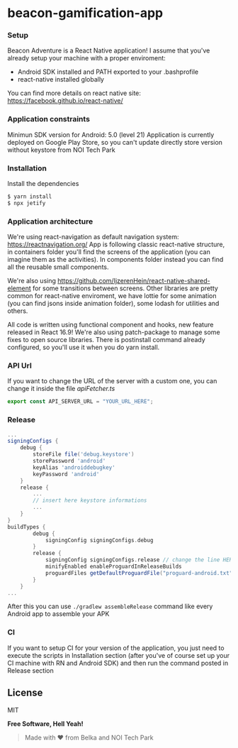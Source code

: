 # beacon-gamification-app

### Setup

Beacon Adventure is a React Native application! I assume that you've already setup your machine with a proper enviroment:
- Android SDK installed and PATH exported to your .bashprofile
- react-native installed globally

You can find more details on react native site: https://facebook.github.io/react-native/

### Application constraints

Minimun SDK version for Android: 5.0 (level 21)
Application is currently deployed on Google Play Store, so you can't update directly store version without keystore from NOI Tech Park

### Installation

Install the dependencies

```sh
$ yarn install
$ npx jetify
```

### Application architecture

We're using react-navigation as default navigation system: https://reactnavigation.org/
App is following classic react-native structure, in containers folder you'll find the screens of the application (you can imagine them as the activities). In components folder instead you can find all the reusable small components.

We're also using https://github.com/IjzerenHein/react-native-shared-element for some transitions between screens. Other libraries are pretty common for react-native enviroment, we have lottie for some animation (you can find jsons inside animation folder), some lodash for utilities and others.

All code is written using functional component and hooks, new feature released in React 16.9! We're also using patch-package to manage some fixes to open source libraries. There is postinstall command already configured, so you'll use it when you do yarn install.


### API Url

If you want to change the URL of the server with a custom one, you can change it inside the file _apiFetcher.ts_

```typescript
export const API_SERVER_URL = "YOUR_URL_HERE";
```

### Release

```gradle
...
signingConfigs {
    debug {
        storeFile file('debug.keystore')
        storePassword 'android'
        keyAlias 'androiddebugkey'
        keyPassword 'android'
    }
    release {
        ...
        // insert here keystore informations
        ...
    }
}
buildTypes {
        debug {
            signingConfig signingConfigs.debug
        }
        release {
            signingConfig signingConfigs.release // change the line HERE after you have configured the keytore
            minifyEnabled enableProguardInReleaseBuilds
            proguardFiles getDefaultProguardFile("proguard-android.txt"), "proguard-rules.pro"
        }
    }
...
```

After this you can use `./gradlew assembleRelease` command like every Android app to assemble your APK

### CI

If you want to setup CI for your version of the application, you just need to execute the scripts in Installation section (after you've of course set up your CI machine with RN and Android SDK) and then run the command posted in Release section


License
----

MIT

**Free Software, Hell Yeah!**

> Made with ❤️ from Belka and NOI Tech Park

